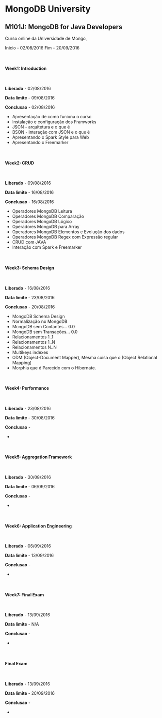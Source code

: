 <h1>MongoDB University </h1>
<h2>M101J: MongoDB for Java Developers</h2>

<p>Curso online da Universidade de Mongo, </p>
<p>Inicio - 02/08/2016 Fim -  20/09/2016 </p>
<br>
<h4>Week1: Introduction  </h4><br>
<p><strong>Liberado</strong> - 02/08/2016</p> 
<p><strong>Data limite</strong> - 09/08/2016</p> 
<p><strong>Conclusao</strong> -  02/08/2016</p>

<ul>
  <li>Apresentação de como funiona o curso</li>
  <li>Instalação e configuração dos Framworks</li>
  <li>JSON - arquitetura e o que é</li>
  <li>BSON - interação com JSON e o que é</li>
  <li>Apresentando o Spark Style para Web</li>
  <li>Apresentando o Freemarker </li>
  </ul>
<br>
<h4>Week2: CRUD  </h4><br>
<p><strong>Liberado</strong> - 09/08/2016</p> 
<p><strong>Data limite</strong> - 16/08/2016</p> 
<p><strong>Conclusao</strong> - 16/08/2016</p>
<ul>
  <li>Operadores MongoDB Leitura</li>
  <li>Operadores MongoDB Comparação</li>
  <li>Operadores MongoDB Lógico</li>
  <li>Operadores MongoDB para Array</li>
  <li>Operadores MongoDB Elementos e Evolução dos dados</li>
  <li>Operadores MongoDB Regex com Expressão regular </li>
  <li>CRUD com JAVA</li>
  <li>Interação com Spark e Freemarker</li>
</ul>  
<br>
<h4>Week3: Schema Design  </h4><br>
<p><strong>Liberado</strong> - 16/08/2016</p> 
<p><strong>Data limite</strong> - 23/08/2016</p> 
<p><strong>Conclusao</strong> - 20/08/2016</p>
<ul>
  <li>MongoDB Schema Design</li>
  <li>Normalização no MongoDB</li>
  <li>MongoDB sem Contantes... 0.0</li>
  <li>MongoDB sem Transações... 0.0</li>
  <li>Relacionamentos 1..1</li>
  <li>Relacionamentos 1..N</li>
  <li>Relacionamentos N..N</li>
  <li>Multikeys indexes</li>
  <li>ODM (Object-Document Mapper), Mesma coisa que o (Object Relational Mapping)</li>
  <li>Morphia que é Parecido com o Hibernate.</li>
</ul> 
<br>
<h4>Week4: Performance  </h4><br>
<p><strong>Liberado</strong> - 23/08/2016</p> 
<p><strong>Data limite</strong> - 30/08/2016</p> 
<p><strong>Conclusao</strong> - </p>
<ul>
  <li></li>
</ul> 
<br>
<h4>Week5: Aggregation Framework  </h4><br>
<p><strong>Liberado</strong> - 30/08/2016</p> 
<p><strong>Data limite</strong> - 06/09/2016</p> 
<p><strong>Conclusao</strong> - </p>
<ul>
  <li></li>
</ul> 
<br>
<h4>Week6: Application Engineering  </h4><br>
<p><strong>Liberado</strong> - 06/09/2016</p> 
<p><strong>Data limite</strong> - 13/09/2016</p> 
<p><strong>Conclusao</strong> - </p>
<ul>
  <li></li>
</ul> 
<br>
<h4>Week7: Final Exam  </h4><br>
<p><strong>Liberado</strong> - 13/09/2016</p> 
<p><strong>Data limite</strong> - N/A</p> 
<p><strong>Conclusao</strong> - </p>
<ul>
  <li></li>
</ul> 
<br>
<h4>Final Exam  </h4><br>
<p><strong>Liberado</strong> - 13/09/2016</p> 
<p><strong>Data limite</strong> - 20/09/2016</p> 
<p><strong>Conclusao</strong> - </p>
<ul>
  <li></li>
</ul> 
<br>
